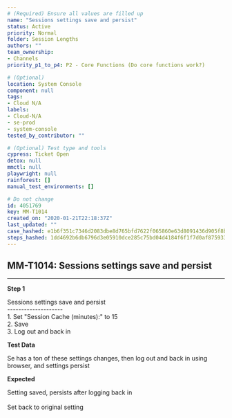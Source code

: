 ```yaml
---
# (Required) Ensure all values are filled up
name: "Sessions settings save and persist"
status: Active
priority: Normal
folder: Session Lengths
authors: ""
team_ownership:
- Channels
priority_p1_to_p4: P2 - Core Functions (Do core functions work?)

# (Optional)
location: System Console
component: null
tags:
- Cloud N/A
labels:
- Cloud-N/A
- se-prod
- system-console
tested_by_contributor: ""

# (Optional) Test type and tools
cypress: Ticket Open
detox: null
mmctl: null
playwright: null
rainforest: []
manual_test_environments: []

# Do not change
id: 4051769
key: MM-T1014
created_on: "2020-01-21T22:18:37Z"
last_updated: ""
case_hashed: e1b6f351c7346d2083dbe8d765bfd7622f065860e63d8091436d905f8b6cf698e51d1573a55af5182b6691090319a0d0
steps_hashed: 1dd4692b6db6796d3e05910dce285c75bd04d4184f6f1f7d0af875933c64630eaf308363507a9de0fea0df630e717e13
---
```


<!-- (Auto-generated) Based on frontmatter's "key" and "name" -->

## MM-T1014: Sessions settings save and persist

---

**Step 1**

Sessions settings save and persist\
\--------------------\
1\. Set "Session Cache (minutes):" to 15\
2\. Save\
3\. Log out and back in

**Test Data**

Se has a ton of these settings changes, then log out and back in using browser, and settings persist

**Expected**

Setting saved, persists after logging back in\
\
Set back to original setting
